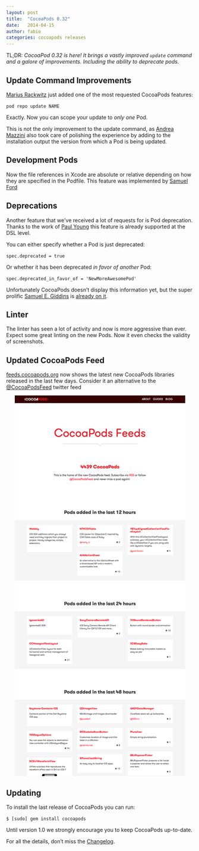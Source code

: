 ```yaml
---
layout: post
title:  "CocoaPods 0.32"
date:   2014-04-15
author: fabio
categories: cocoapods releases
---
```


TL;DR: _CocoaPod 0.32 is here! It brings a vastly improved `update`
command and a galore of improvements. Including the ability to deprecate pods._

<!-- more -->


## Update Command Improvements

[Marius Rackwitz](https://twitter.com/mrackwitz) just added one of the most
requested CocoaPods features:

```
pod repo update NAME
```

Exactly. Now you can scope your update to _only one_ Pod.

This is not the only improvement to the update command, as [Andrea
Mazzini](https://github.com/andreamazz) also took care of polishing the
experience by adding to the installation output the version from which a Pod is
being updated.

## Development Pods

Now the file references in Xcode are absolute or relative depending on how they
are specified in the Podfile. This feature was implemented by [Samuel
Ford](https://github.com/samuelwford)

## Deprecations

Another feature that we've received a lot of requests for is Pod deprecation.
Thanks to the work of [Paul Young](https://github.com/paulyoung) this feature
is already supported at the DSL level.

You can either specify whether a Pod is just deprecated:

```
spec.deprecated = true
```

Or whether it has been deprecated _in favor of another_ Pod:

```
spec.deprecated_in_favor_of = 'NewMoreAwesomePod'
```

Unfortunately CocoaPods doesn’t display this information yet, but the super
prolific [Samuel E. Giddins](https://github.com/segiddins) is [already on
it](https://github.com/CocoaPods/CocoaPods/pull/2044).

## Linter

The linter has seen a lot of activity and now is more aggressive than ever.
Expect some great linting on the new Pods. Now it even checks the validity of
screenshots.

## Updated CocoaPods Feed

[feeds.cocoapods.org](http://feeds.cocoapods.org) now shows the latest 
new CocoaPods libraries  released in the last few days. Consider it an 
alternative to  the [@CocoaPodsFeed](http://twitter.com/cocoapodsfeed) twitter feed

<center><a href="http://feeds.cocoapods.org">
  
![Feeds](/assets/blog_img/CocoaPods-0.32/feeds.png)

</a></center>

## Updating

To install the last release of CocoaPods you can run:

```
$ [sudo] gem install cocoapods
```

Until version 1.0 we strongly encourage you to keep CocoaPods up-to-date.

For all the details, don’t miss the
[Changelog](https://github.com/CocoaPods/CocoaPods/blob/master/CHANGELOG.md).
